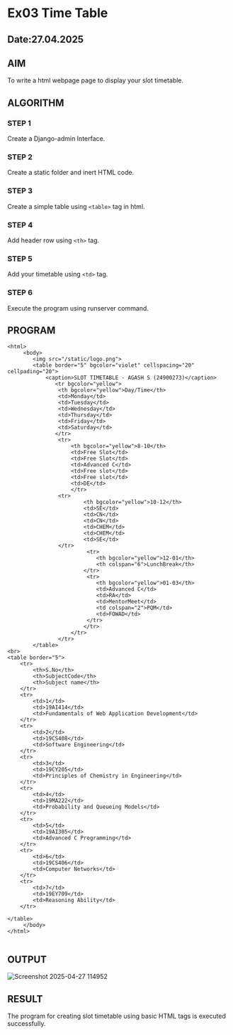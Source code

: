 # Ex03 Time Table
## Date:27.04.2025

## AIM
To write a html webpage page to display your slot timetable.

## ALGORITHM
### STEP 1
Create a Django-admin Interface.

### STEP 2
Create a static folder and inert HTML code.

### STEP 3
Create a simple table using ```<table>``` tag in html.

### STEP 4
Add header row using ```<th>``` tag.

### STEP 5
Add your timetable using ```<td>``` tag.

### STEP 6
Execute the program using runserver command.

## PROGRAM
```
<html>
     <body>
        <img src="/static/logo.png">
        <table border="5" bgcolor="violet" cellspacing="20" cellpading="20">
            <caption>SLOT TIMETABLE - AGASH S (24900273)</caption>
               <tr bgcolor="yellow"> 
                <th bgcolor="yellow">Day/Time</th>
                <td>Monday</td>
                <td>Tuesday</td>
                <td>Wednesday</td>
                <td>Thursday</td>
                <td>Friday</td>
                <td>Saturday</td>
               </tr> 
                <tr>
                    <th bgcolor="yellow">8-10</th>
                    <td>Free Slot</td>
                    <td>Free Slot</td>
                    <td>Advanced C</td>
                    <td>Free slot</td>
                    <td>Free slot</td>
                    <td>DE</td>
                    </tr>
                <tr>
                        <th bgcolor="yellow">10-12</th>
                        <td>SE</td>
                        <td>CN</td>
                        <td>CN</td>
                        <td>CHEM</td>
                        <td>CHEM</td>
                        <td>SE</td>
                </tr>
                         <tr>
                            <th bgcolor="yellow">12-01</th>
                            <th colspan="6">LunchBreak</th>
                        </tr>
                         <tr>
                            <th bgcolor="yellow">01-03</th>
                            <td>Advanced C</td>
                            <td>RA</td>
                            <td>MentorMeet</td>
                            <td colspan="2">PQM</td>
                            <td>FOWAD</td>
                         </tr>
                        </tr>
                    </tr>
                </tr>
        </table>
<br>
<table border="5">
    <tr>
        <th>S.No</th>
        <th>SubjectCode</th>
        <th>Subject name</th>
    </tr>
    <tr>
        <td>1</td>
        <td>19AI414</td>
        <td>Fundamentals of Web Application Development</td>
    </tr>
    <tr>
        <td>2</td>
        <td>19CS408</td>
        <td>Software Engineering</td>
    </tr>
    <tr>
        <td>3</td>
        <td>19CY205</td>
        <td>Principles of Chemistry in Engineering</td>
    </tr>
    <tr>
        <td>4</td>
        <td>19MA222</td>
        <td>Probability and Queueing Models</td>
    </tr>
    <tr>
        <td>5</td>
        <td>19AI305</td>
        <td>Advanced C Programming</td>
    </tr>
    <tr>
        <td>6</td>
        <td>19CS406</td>
        <td>Computer Networks</td>
    </tr>
    <tr>
        <td>7</td>
        <td>19EY709</td>
        <td>Reasoning Ability</td>
    </tr>
    
</table>
     </body>
</html>


```

## OUTPUT


![Screenshot 2025-04-27 114952](https://github.com/user-attachments/assets/65ddae11-f9d1-4196-9464-4d9b01a2037e)

## RESULT
The program for creating slot timetable using basic HTML tags is executed successfully.
